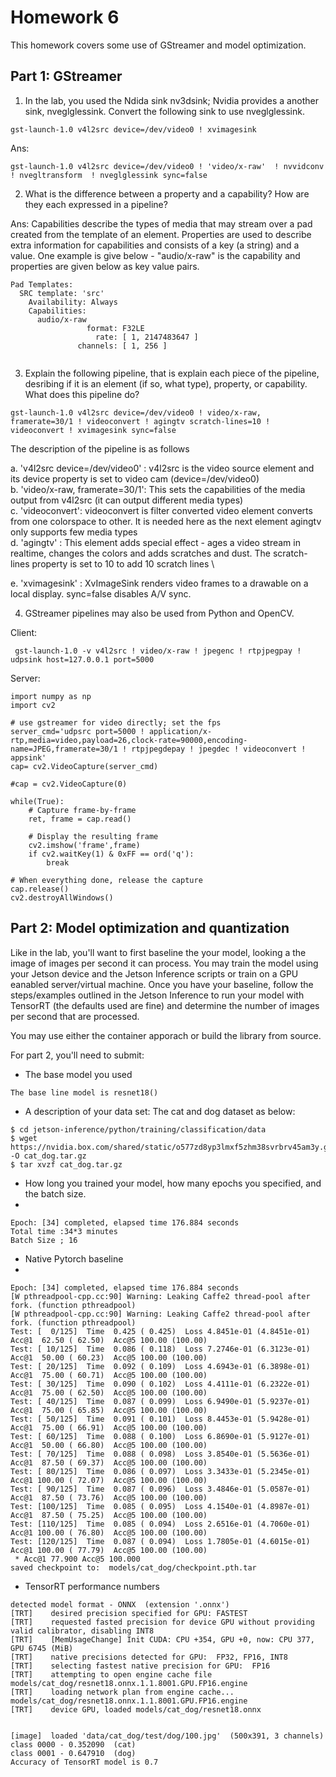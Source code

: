 # Homework 6

This homework covers some use of GStreamer and model optimization.  

## Part 1: GStreamer

1. In the lab, you used the Ndida sink nv3dsink; Nvidia provides a another sink, nveglglessink.  Convert the following sink to use nveglglessink.
```
gst-launch-1.0 v4l2src device=/dev/video0 ! xvimagesink
```
Ans:

```
gst-launch-1.0 v4l2src device=/dev/video0 ! 'video/x-raw'  ! nvvidconv ! nvegltransform  ! nveglglessink sync=false
```

2. What is the difference between a property and a capability?  How are they each expressed in a pipeline?

Ans:  Capabilities describe the types of media that may stream over a pad created from the template of an element. Properties are used to describe extra information for capabilities and consists of a key (a string) and a value. One example is give below - "audio/x-raw" is the capability and properties are given below as key value pairs.

```
Pad Templates:
  SRC template: 'src'
    Availability: Always
    Capabilities:
      audio/x-raw
                 format: F32LE
                   rate: [ 1, 2147483647 ]
               channels: [ 1, 256 ]


```


3. Explain the following pipeline, that is explain each piece of the pipeline, desribing if it is an element (if so, what type), property, or capability.  What does this pipeline do?

```
gst-launch-1.0 v4l2src device=/dev/video0 ! video/x-raw, framerate=30/1 ! videoconvert ! agingtv scratch-lines=10 ! videoconvert ! xvimagesink sync=false
```

The description of the pipeline is as follows

   a. 'v4l2src device=/dev/video0' : v4l2src is the video source element and its device property is set to video cam (device=/dev/video0) \
   b. 'video/x-raw, framerate=30/1': This sets the capabilities of the media output from v4l2src (it can output different media types) \
   c. 'videoconvert': videoconvert is filter converted video element converts from one colorspace to other. It is needed here as the next element agingtv only supports few media types \
   d. 'agingtv' : This element adds special effect - ages a video stream in realtime, changes the colors and adds scratches and dust. The scratch-lines property is set to 10 to add 10 scratch lines \
   
   e. 'xvimagesink' : XvImageSink renders video frames to a drawable on a local display. sync=false disables A/V sync.
   

4. GStreamer pipelines may also be used from Python and OpenCV. 

Client:
```
 gst-launch-1.0 -v v4l2src ! video/x-raw ! jpegenc ! rtpjpegpay ! udpsink host=127.0.0.1 port=5000

```
Server:

```
import numpy as np
import cv2

# use gstreamer for video directly; set the fps
server_cmd='udpsrc port=5000 ! application/x-rtp,media=video,payload=26,clock-rate=90000,encoding-name=JPEG,framerate=30/1 ! rtpjpegdepay ! jpegdec ! videoconvert ! appsink'
cap= cv2.VideoCapture(server_cmd)

#cap = cv2.VideoCapture(0)

while(True):
    # Capture frame-by-frame
    ret, frame = cap.read()

    # Display the resulting frame
    cv2.imshow('frame',frame)
    if cv2.waitKey(1) & 0xFF == ord('q'):
        break

# When everything done, release the capture
cap.release()
cv2.destroyAllWindows()
```



## Part 2: Model optimization and quantization


Like in the lab, you'll want to first baseline the your model, looking a the image of images per second it can process.  You may train the model using your Jetson device and the Jetson Inference scripts or train on a GPU eanabled server/virtual machine.  Once you have your baseline, follow the steps/examples outlined in the Jetson Inference to run your model with TensorRT (the defaults used are fine) and determine the number of images per second that are processed.

You may use either the container apporach or build the library from source.

For part 2, you'll need to submit:
- The base model you used
```
The base line model is resnet18()
```

- A description of your data set: The cat and dog dataset as below:

```
$ cd jetson-inference/python/training/classification/data
$ wget https://nvidia.box.com/shared/static/o577zd8yp3lmxf5zhm38svrbrv45am3y.gz -O cat_dog.tar.gz
$ tar xvzf cat_dog.tar.gz
```
- How long you trained your model, how many epochs you specified, and the batch size.
- 
```
Epoch: [34] completed, elapsed time 176.884 seconds
Total time :34*3 minutes
Batch Size ; 16
```
- Native Pytorch baseline
- 
```
Epoch: [34] completed, elapsed time 176.884 seconds
[W pthreadpool-cpp.cc:90] Warning: Leaking Caffe2 thread-pool after fork. (function pthreadpool)
[W pthreadpool-cpp.cc:90] Warning: Leaking Caffe2 thread-pool after fork. (function pthreadpool)
Test: [  0/125]  Time  0.425 ( 0.425)  Loss 4.8451e-01 (4.8451e-01)  Acc@1  62.50 ( 62.50)  Acc@5 100.00 (100.00)
Test: [ 10/125]  Time  0.086 ( 0.118)  Loss 7.2746e-01 (6.3123e-01)  Acc@1  50.00 ( 60.23)  Acc@5 100.00 (100.00)
Test: [ 20/125]  Time  0.092 ( 0.109)  Loss 4.6943e-01 (6.3898e-01)  Acc@1  75.00 ( 60.71)  Acc@5 100.00 (100.00)
Test: [ 30/125]  Time  0.090 ( 0.102)  Loss 4.4111e-01 (6.2322e-01)  Acc@1  75.00 ( 62.50)  Acc@5 100.00 (100.00)
Test: [ 40/125]  Time  0.087 ( 0.099)  Loss 6.9490e-01 (5.9237e-01)  Acc@1  75.00 ( 65.85)  Acc@5 100.00 (100.00)
Test: [ 50/125]  Time  0.091 ( 0.101)  Loss 8.4453e-01 (5.9428e-01)  Acc@1  75.00 ( 66.91)  Acc@5 100.00 (100.00)
Test: [ 60/125]  Time  0.088 ( 0.100)  Loss 6.8690e-01 (5.9127e-01)  Acc@1  50.00 ( 66.80)  Acc@5 100.00 (100.00)
Test: [ 70/125]  Time  0.088 ( 0.098)  Loss 3.8540e-01 (5.5636e-01)  Acc@1  87.50 ( 69.37)  Acc@5 100.00 (100.00)
Test: [ 80/125]  Time  0.086 ( 0.097)  Loss 3.3433e-01 (5.2345e-01)  Acc@1 100.00 ( 72.07)  Acc@5 100.00 (100.00)
Test: [ 90/125]  Time  0.087 ( 0.096)  Loss 3.4846e-01 (5.0587e-01)  Acc@1  87.50 ( 73.76)  Acc@5 100.00 (100.00)
Test: [100/125]  Time  0.085 ( 0.095)  Loss 4.1540e-01 (4.8987e-01)  Acc@1  87.50 ( 75.25)  Acc@5 100.00 (100.00)
Test: [110/125]  Time  0.085 ( 0.094)  Loss 2.6516e-01 (4.7060e-01)  Acc@1 100.00 ( 76.80)  Acc@5 100.00 (100.00)
Test: [120/125]  Time  0.087 ( 0.094)  Loss 1.7805e-01 (4.6015e-01)  Acc@1 100.00 ( 77.79)  Acc@5 100.00 (100.00)
 * Acc@1 77.900 Acc@5 100.000
saved checkpoint to:  models/cat_dog/checkpoint.pth.tar

```

- TensorRT performance numbers
```
detected model format - ONNX  (extension '.onnx')
[TRT]    desired precision specified for GPU: FASTEST
[TRT]    requested fasted precision for device GPU without providing valid calibrator, disabling INT8
[TRT]    [MemUsageChange] Init CUDA: CPU +354, GPU +0, now: CPU 377, GPU 6745 (MiB)
[TRT]    native precisions detected for GPU:  FP32, FP16, INT8
[TRT]    selecting fastest native precision for GPU:  FP16
[TRT]    attempting to open engine cache file models/cat_dog/resnet18.onnx.1.1.8001.GPU.FP16.engine
[TRT]    loading network plan from engine cache... models/cat_dog/resnet18.onnx.1.1.8001.GPU.FP16.engine
[TRT]    device GPU, loaded models/cat_dog/resnet18.onnx


[image]  loaded 'data/cat_dog/test/dog/100.jpg'  (500x391, 3 channels)
class 0000 - 0.352090  (cat)
class 0001 - 0.647910  (dog)
Accuracy of TensorRT model is 0.7
```
